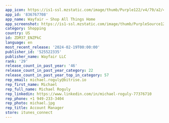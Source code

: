 ```yaml
---
app_icon: https://is1-ssl.mzstatic.com/image/thumb/Purple122/v4/79/a2/43/79a24358-701d-9395-5ced-0db0f34dbb61/AppIcon-Wayfair-0-0-1x_U007emarketing-0-7-0-85-220.png/1024x1024bb.png
app_id: '836767708'
app_name: Wayfair – Shop All Things Home
app_screenshot: https://is1-ssl.mzstatic.com/image/thumb/PurpleSource126/v4/35/a3/73/35a373dc-95e0-39ce-7e47-b99021d7b8a5/66377aa2-d83f-41f6-96e9-0ffdb6c21588_HG_iPhone_US_6.5_05.jpg/1284x2778bb.png
category: Shopping
country: US
id: ZDM37_ENZPkC
language: en
most_recent_release: '2024-02-19T00:00:00'
publisher_id: '525522335'
publisher_name: Wayfair LLC
rank: '29'
release_count_in_past_year: '46'
release_count_in_past_year_category: 22
release_count_in_past_year_top_in_category: 57
rep_email: michael.roguly@bitrise.io
rep_first_name: Michael
rep_full_name: Michael Roguly
rep_linkedin: https://www.linkedin.com/in/michael-roguly-77376710
rep_phone: +1 949-233-3404
rep_photo: michael.jpg
rep_title: Account Manager
store: itunes_connect
---
```

